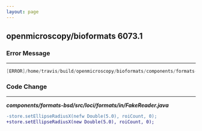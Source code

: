 ```yaml
---
layout: page
---
```

## openmicroscopy/bioformats 6073.1

### Error Message

---------------------

```java
[ERROR]/home/travis/build/openmicroscopy/bioformats/components/formats-bsd/src/loci/formats/in/FakeReader.java:[893,37] ')' expected 
```

### Code Change

---------------------

***components/formats-bsd/src/loci/formats/in/FakeReader.java***

```diff
-store.setEllipseRadiusX(nefw Double(5.0), roiCount, 0);
+store.setEllipseRadiusX(new Double(5.0), roiCount, 0);
```